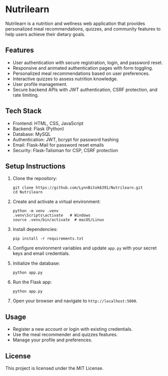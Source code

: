 # Nutrilearn

Nutrilearn is a nutrition and wellness web application that provides personalized meal recommendations, quizzes, and community features to help users achieve their dietary goals.

## Features

- User authentication with secure registration, login, and password reset.
- Responsive and animated authentication pages with form toggling.
- Personalized meal recommendations based on user preferences.
- Interactive quizzes to assess nutrition knowledge.
- User profile management.
- Secure backend APIs with JWT authentication, CSRF protection, and rate limiting.

## Tech Stack

- Frontend: HTML, CSS, JavaScript
- Backend: Flask (Python)
- Database: MySQL
- Authentication: JWT, bcrypt for password hashing
- Email: Flask-Mail for password reset emails
- Security: Flask-Talisman for CSP, CSRF protection

## Setup Instructions

1. Clone the repository:

   ```
   git clone https://github.com/LynnBitok6391/Nutrilearn.git
   cd Nutrilearn
   ```

2. Create and activate a virtual environment:

   ```
   python -m venv .venv
   .venv\Scripts\activate   # Windows
   source .venv/bin/activate  # macOS/Linux
   ```

3. Install dependencies:

   ```
   pip install -r requirements.txt
   ```

4. Configure environment variables and update `app.py` with your secret keys and email credentials.

5. Initialize the database:

   ```
   python app.py
   ```

6. Run the Flask app:

   ```
   python app.py
   ```

7. Open your browser and navigate to `http://localhost:5000`.

## Usage

- Register a new account or login with existing credentials.
- Use the meal recommender and quizzes features.
- Manage your profile and preferences.

## License

This project is licensed under the MIT License.
